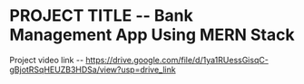 # PROJECT TITLE -- Bank Management App Using MERN Stack

Project video link -- https://drive.google.com/file/d/1ya1RUessGisqC-gBjotRSqHEUZB3HDSa/view?usp=drive_link
